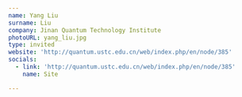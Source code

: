 ```yaml
---
name: Yang Liu
surname: Liu
company: Jinan Quantum Technology Institute
photoURL: yang_liu.jpg
type: invited
website: 'http://quantum.ustc.edu.cn/web/index.php/en/node/385'
socials:
  - link: 'http://quantum.ustc.edu.cn/web/index.php/en/node/385'
    name: Site

---
```

